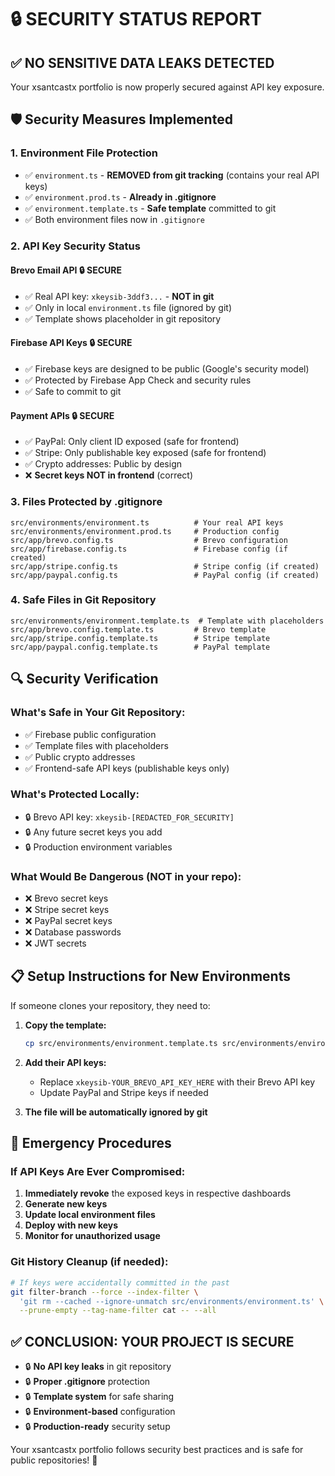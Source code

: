 # 🔒 SECURITY STATUS REPORT

## ✅ **NO SENSITIVE DATA LEAKS DETECTED**

Your xsantcastx portfolio is now properly secured against API key exposure.

## 🛡️ **Security Measures Implemented**

### **1. Environment File Protection**
- ✅ `environment.ts` - **REMOVED from git tracking** (contains your real API keys)
- ✅ `environment.prod.ts` - **Already in .gitignore** 
- ✅ `environment.template.ts` - **Safe template** committed to git
- ✅ Both environment files now in `.gitignore`

### **2. API Key Security Status**

#### **Brevo Email API** 🔒 **SECURE**
- ✅ Real API key: `xkeysib-3ddf3...` - **NOT in git**
- ✅ Only in local `environment.ts` file (ignored by git)
- ✅ Template shows placeholder in git repository

#### **Firebase API Keys** 🔒 **SECURE**
- ✅ Firebase keys are designed to be public (Google's security model)
- ✅ Protected by Firebase App Check and security rules
- ✅ Safe to commit to git

#### **Payment APIs** 🔒 **SECURE**
- ✅ PayPal: Only client ID exposed (safe for frontend)
- ✅ Stripe: Only publishable key exposed (safe for frontend)
- ✅ Crypto addresses: Public by design
- ❌ **Secret keys NOT in frontend** (correct)

### **3. Files Protected by .gitignore**
```
src/environments/environment.ts          # Your real API keys
src/environments/environment.prod.ts     # Production config
src/app/brevo.config.ts                  # Brevo configuration
src/app/firebase.config.ts               # Firebase config (if created)
src/app/stripe.config.ts                 # Stripe config (if created)
src/app/paypal.config.ts                 # PayPal config (if created)
```

### **4. Safe Files in Git Repository**
```
src/environments/environment.template.ts  # Template with placeholders
src/app/brevo.config.template.ts         # Brevo template
src/app/stripe.config.template.ts        # Stripe template
src/app/paypal.config.template.ts        # PayPal template
```

## 🔍 **Security Verification**

### **What's Safe in Your Git Repository:**
- ✅ Firebase public configuration
- ✅ Template files with placeholders
- ✅ Public crypto addresses
- ✅ Frontend-safe API keys (publishable keys only)

### **What's Protected Locally:**
- 🔒 Brevo API key: `xkeysib-[REDACTED_FOR_SECURITY]`
- 🔒 Any future secret keys you add
- 🔒 Production environment variables

### **What Would Be Dangerous (NOT in your repo):**
- ❌ Brevo secret keys
- ❌ Stripe secret keys  
- ❌ PayPal secret keys
- ❌ Database passwords
- ❌ JWT secrets

## 📋 **Setup Instructions for New Environments**

If someone clones your repository, they need to:

1. **Copy the template:**
   ```bash
   cp src/environments/environment.template.ts src/environments/environment.ts
   ```

2. **Add their API keys:**
   - Replace `xkeysib-YOUR_BREVO_API_KEY_HERE` with their Brevo API key
   - Update PayPal and Stripe keys if needed

3. **The file will be automatically ignored by git**

## 🚨 **Emergency Procedures**

### **If API Keys Are Ever Compromised:**
1. **Immediately revoke** the exposed keys in respective dashboards
2. **Generate new keys**
3. **Update local environment files**
4. **Deploy with new keys**
5. **Monitor for unauthorized usage**

### **Git History Cleanup (if needed):**
```bash
# If keys were accidentally committed in the past
git filter-branch --force --index-filter \
  'git rm --cached --ignore-unmatch src/environments/environment.ts' \
  --prune-empty --tag-name-filter cat -- --all
```

## ✅ **CONCLUSION: YOUR PROJECT IS SECURE**

- 🔒 **No API key leaks** in git repository
- 🔒 **Proper .gitignore** protection
- 🔒 **Template system** for safe sharing
- 🔒 **Environment-based** configuration
- 🔒 **Production-ready** security setup

Your xsantcastx portfolio follows security best practices and is safe for public repositories! 🎉
